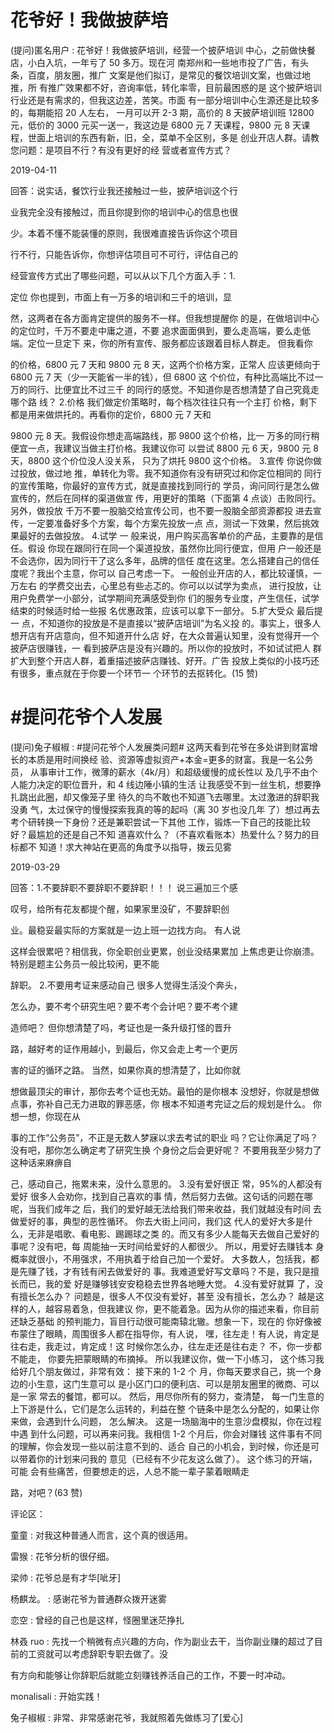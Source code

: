 # 花爷好！我做披萨培

(提问)匿名用户 : 花爷好！我做披萨培训，经营一个披萨培训 中心，之前做快餐店，小白入坑，一年亏了 50 多万。现在河 南郑州和一些地市投了广告，有头条，百度，朋友圈，推广 文案是他们拟订，是常见的餐饮培训文案，也做过地推，所 有推广效果都不好，咨询率低，转化率零，目前最困惑的是 这个披萨培训行业还是有需求的，但我这边差，苦笑。市面 有一部分培训中心生源还是比较多的，每期能招 20 人左右， 一月可以开 2-3 期，高价的 8 天披萨培训班 12800 元，低价的 3000 元买一送一，我这边是 6800 元 7 天课程，9800 元 8 天课 程，世面上培训的东西有新，旧，全，菜单不全区别，多是 创业开店人群。请教您问题：是项目不行？有没有更好的经 营或者宣传方式？

2019-04-11

回答：说实话，餐饮行业我还接触过一些，披萨培训这个行

业我完全没有接触过，而且你提到你的培训中心的信息也很

少。本着不懂不能装懂的原则，我很难直接告诉你这个项目

行不行，只能告诉你，你想评估项目可不可行，评估自己的

经营宣传方式出了哪些问题，可以从以下几个方面入手：1.

定位 你也提到，市面上有一万多的培训和三千的培训，显

然，这两者在各方面肯定提供的服务不一样。但我想提醒你 的是，在做培训中心的定位时，千万不要走中庸之道，不要 追求面面俱到，要么走高端，要么走低端。定位一旦定下 来，你的所有宣传、服务都应该跟着目标人群走。 但我看你

的价格，6800 元 7 天和 9800 元 8 天，这两个价格方案，正常人 应该更倾向于 6800 元 7 天（少一天能省一半的钱），但 6800 这 个价位，有种比高端比不过一万的同行、比便宜比不过三千 的同行的感觉。不知道你是否想清楚了自己究竟走哪个路 线？ 2.价格 我们做定价策略时，每个档次往往只有一个主打 价格，剩下都是用来做烘托的。再看你的定价，6800 元 7 天和

9800 元 8 天。我假设你想走高端路线，那 9800 这个价格，比一 万多的同行稍便宜一点，我建议当做主打价格。我建议你可 以尝试 8800 元 6 天，9800 元 8 天，8800 这个价位没人没关系， 只为了烘托 9800 这个价格。 3.宣传 你说你做过投放，做过地 推，单转化为零。我不知道你有没有研究过和你定位相同的 同行的宣传策略，你最好的宣传方式，就是直接找到同行的 学员，询问同行是怎么做宣传的，然后在同样的渠道做宣 传，用更好的策略（下面第 4 点谈）击败同行。 另外，做投放 千万不要一股脑交给宣传公司，也不要一股脑全部资源都投 进去宣传，一定要准备好多个方案，每个方案先投放一点 点，测试一下效果，然后挑效果最好的去做投放。 4.试学 一 般来说，用户购买高客单价的产品，主要靠的是信任。假设 你现在跟同行在同一个渠道投放，虽然你比同行便宜，但用 户一般还是不会选你，因为同行干了这么多年，品牌的信任 度在这里。怎么搭建自己的信任度呢？我出个主意，你可以 自己考虑一下。 一般创业开店的人，都比较谨慎，一万左右 的学费交出去，心里总有些忐忑的。你可以以试学为卖点， 进行投放，让用户免费学一小部分，试学期间充满感受到你 们的服务专业度，产生信任，试学结束的时候适时给一些报 名优惠政策，应该可以拿下一部分。 5.扩大受众 最后提一 点，不知道你的投放是不是直接以“披萨店培训”为名义投 的。事实上，很多人想开店有开店意向，但不知道开什么店 好，在大众普遍认知里，没有觉得开一个披萨店很赚钱，一 看到披萨店是没有兴趣的。所以你的投放时，不如试试把人 群扩大到整个开店人群，着重描述披萨店赚钱、好开。广告 投放上类似的小技巧还有很多，重点就在于你要一个环节一 个环节的去抠转化。(15 赞)

# #提问花爷个人发展

(提问)兔子椒椒 : #提问花爷个人发展类问题# 这两天看到花爷在多处讲到财富增长的本质是用时间换经 验、资源等虚拟资产+本金=更多的财富。我是一名公务员， 从事审计工作，微薄的薪水（4k/月）和超级缓慢的成长性以 及几乎不由个人能力决定的职位晋升，和 4 线边陲小镇的生活 让我感受不到一丝生机，想要挣扎跳出此圈，却又像笼子里 待久的鸟不敢也不知道飞去哪里。太过激进的辞职我没勇 气，太过保守的慢慢探索我真的等的起吗（离 30 岁也没几年 了）想过再去考个研转换一下身份？还是兼职尝试一下其他 工作，锻炼一下自己的技能比较好？最尴尬的还是自己不知 道喜欢什么？（不喜欢看账本）热爱什么？努力的目标都不 知道！求大神站在更高的角度予以指导，拨云见雾

2019-03-29

回答：1.不要辞职不要辞职不要辞职！！！ 说三遍加三个感

叹号，给所有花友都提个醒，如果家里没矿，不要辞职创

业。最稳妥最实际的方案就是一边上班一边找方向。 有人说

这样会很累吧？相信我，你全职创业更累，创业没结果累加 上焦虑更让你崩溃。特别是题主公务员一般比较闲，更不能

辞职。 2.不要用考证来感动自己 很多人觉得生活没个奔头，

怎么办，要不考个研究生吧？要不考个会计吧？要不考个建

造师吧？ 但你想清楚了吗，考证也是一条升级打怪的晋升

路，越好考的证作用越小，到最后，你又会走上考一个更厉

害的证的循环之路。 当然，如果你真的想清楚了，比如你就

想做最顶尖的审计，那你去考个证也无妨。最怕的是你根本 没想好，你就是想做点事，弥补自己无力进取的罪恶感，你 根本不知道考完证之后的规划是什么。 你想一想，你现在从

事的工作“公务员”，不正是无数人梦寐以求去考试的职业 吗？它让你满足了吗？没有吧，那你怎么确定考了研究生换 个身份之后会更好呢？ 不要用我至少努力了这种话来麻痹自

己，感动自己，拖累未来，没什么意思的。 3.没有爱好很正 常，95%的人都没有爱好 很多人会劝你，找到自己喜欢的事 情，然后努力去做。这句话的问题在哪呢，当我们成年之 后，我们的爱好越无法给我们带来收益，我们就越没有时间 去做爱好的事，典型的恶性循环。 你去大街上问问，我们这 代人的爱好大多是什么，无非是唱歌、看电影、踢踢球之类 的。而又有多少人能每天去做自己爱好的事呢？没有吧，每 周能抽一天时间给爱好的人都很少。 所以，用爱好去赚钱本 身概率就很小，不用强求，不用执着于给自己加一个爱好。 大多数人，包括我，都是先赚了钱，才有钱有闲去做爱好的 事。我难道爱好写文章吗？不是，我只是擅长而已，我的爱 好是赚够钱安安稳稳去世界各地睡大觉。 4.没有爱好就算 了，没有擅长怎么办？ 问题是，很多人不仅没有爱好，甚至 没有擅长，怎么办？ 越是这样的人，越容易着急，但我建议 你，更不能着急。因为从你的描述来看，你目前还缺乏基础 的预判能力，盲目行动很可能南辕北辙。想象一下，现在的 你好像被布蒙住了眼睛，周围很多人都在指导你，有人说， 嘿，往左走！有人说，肯定是往右走，我走过，肯定成！这 时候你怎么办，往左走还是往右走？ 不，你一步都不能走， 你要先把蒙眼睛的布摘掉。 所以我建议你，做一下小练习， 这个练习我给好几个朋友做过，非常有效： 接下来的 1-2 个 月，你每天要求自己，挑一个身边的小生意，这门生意可以 是小区门口的便利店、可以是朋友圈里的微商、可以是一家 常去的餐馆，都可以。 然后，用尽你所有的努力，查清楚， 每一门生意的上下游是什么，它们是怎么运转的，利益在整 个链条中是怎么分配的，如果让你来做，会遇到什么问题， 怎么解决。 这是一场脑海中的生意沙盘模拟，你在过程中遇 到什么问题，可以再来问我。我相信 1-2 个月后，你会对赚钱 这件事有不同的理解，你会发现一些以前注意不到的、适合 自己的小机会，到时候，你还是可以带着你的计划来问我的 意见（已经有不少花友这么做了）。 这个练习的开端，可能 会有些痛苦，但要想走的远，人总不能一辈子蒙着眼睛走

路，对吧？(63 赞)

评论区：

童童 : 对我这种普通人而言，这个真的很适用。

雷猴 : 花爷分析的很仔细。

梁帅 : 花爷总是有才华[呲牙]

杨麒龙。 : 感谢花爷为普通群众拨开迷雾

恋空 : 曾经的自己也是这样，怪圈里迷茫挣扎

林叒 ruo : 先找一个稍微有点兴趣的方向，作为副业去干，当你副业赚的超过了目前的工资就可以考虑辞职专职去做了。没

有方向和能够让你辞职后就能立刻赚钱养活自己的工作，不要一时冲动。

monalisali : 开始实践！

兔子椒椒 : 非常、非常感谢花爷，我就照着先做练习了[爱心]